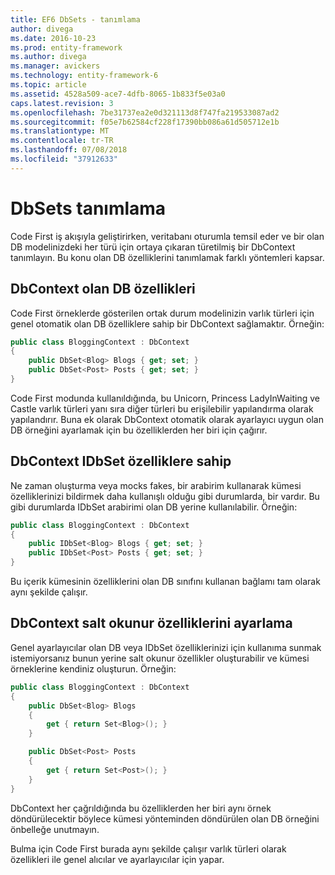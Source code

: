 ```yaml
---
title: EF6 DbSets - tanımlama
author: divega
ms.date: 2016-10-23
ms.prod: entity-framework
ms.author: divega
ms.manager: avickers
ms.technology: entity-framework-6
ms.topic: article
ms.assetid: 4528a509-ace7-4dfb-8065-1b833f5e03a0
caps.latest.revision: 3
ms.openlocfilehash: 7be31737ea2e0d321113d8f747fa219533087ad2
ms.sourcegitcommit: f05e7b62584cf228f17390bb086a61d505712e1b
ms.translationtype: MT
ms.contentlocale: tr-TR
ms.lasthandoff: 07/08/2018
ms.locfileid: "37912633"
---
```

# <a name="defining-dbsets"></a>DbSets tanımlama
Code First iş akışıyla geliştirirken, veritabanı oturumla temsil eder ve bir olan DB modelinizdeki her türü için ortaya çıkaran türetilmiş bir DbContext tanımlayın. Bu konu olan DB özelliklerini tanımlamak farklı yöntemleri kapsar.  

## <a name="dbcontext-with-dbset-properties"></a>DbContext olan DB özellikleri  

Code First örneklerde gösterilen ortak durum modelinizin varlık türleri için genel otomatik olan DB özelliklere sahip bir DbContext sağlamaktır. Örneğin:  

``` csharp
public class BloggingContext : DbContext
{
    public DbSet<Blog> Blogs { get; set; }
    public DbSet<Post> Posts { get; set; }
}
```  

Code First modunda kullanıldığında, bu Unicorn, Princess LadyInWaiting ve Castle varlık türleri yanı sıra diğer türleri bu erişilebilir yapılandırma olarak yapılandırır. Buna ek olarak DbContext otomatik olarak ayarlayıcı uygun olan DB örneğini ayarlamak için bu özelliklerden her biri için çağırır.  

## <a name="dbcontext-with-idbset-properties"></a>DbContext IDbSet özelliklere sahip  

Ne zaman oluşturma veya mocks fakes, bir arabirim kullanarak kümesi özelliklerinizi bildirmek daha kullanışlı olduğu gibi durumlarda, bir vardır. Bu gibi durumlarda IDbSet arabirimi olan DB yerine kullanılabilir. Örneğin:  

``` csharp
public class BloggingContext : DbContext
{
    public IDbSet<Blog> Blogs { get; set; }
    public IDbSet<Post> Posts { get; set; }
}
```  

Bu içerik kümesinin özelliklerini olan DB sınıfını kullanan bağlamı tam olarak aynı şekilde çalışır.  

## <a name="dbcontext-with-read-only-set-properties"></a>DbContext salt okunur özelliklerini ayarlama  

Genel ayarlayıcılar olan DB veya IDbSet özelliklerinizi için kullanıma sunmak istemiyorsanız bunun yerine salt okunur özellikler oluşturabilir ve kümesi örneklerine kendiniz oluşturun. Örneğin:  

``` csharp
public class BloggingContext : DbContext
{
    public DbSet<Blog> Blogs
    {
        get { return Set<Blog>(); }
    }

    public DbSet<Post> Posts
    {
        get { return Set<Post>(); }
    }
}
```  

DbContext her çağrıldığında bu özelliklerden her biri aynı örnek döndürülecektir böylece kümesi yönteminden döndürülen olan DB örneğini önbelleğe unutmayın.  

Bulma için Code First burada aynı şekilde çalışır varlık türleri olarak özellikleri ile genel alıcılar ve ayarlayıcılar için yapar.  
